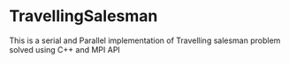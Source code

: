# TravellingSalesman
This is a serial and Parallel implementation of Travelling salesman problem solved using C++ and MPI API
